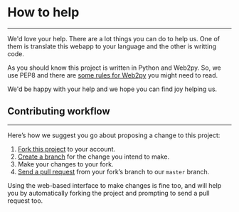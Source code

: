 # How to help
***
We'd love your help. There are a lot things you can do to help us. One of them is translate this webapp to your language and the other is writting code.

As you should know this project is written in Python and Web2py. So, we use PEP8 and there are [some rules for Web2py](http://web2py.com/books/default/chapter/29/01/introduction#Elements-of-style) you might need to read.

We'd be happy with your help and we hope you can find joy helping us.

## Contributing workflow
***
Here’s how we suggest you go about proposing a change to this project:

1. [Fork this project][fork] to your account.
2. [Create a branch][branch] for the change you intend to make.
3. Make your changes to your fork.
4. [Send a pull request][pr] from your fork’s branch to our `master` branch.

Using the web-based interface to make changes is fine too, and will help you
by automatically forking the project and prompting to send a pull request too.

[fork]: http://help.github.com/forking/
[branch]: https://help.github.com/articles/creating-and-deleting-branches-within-your-repository
[pr]: http://help.github.com/pull-requests/
